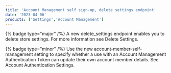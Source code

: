 ```yaml
---
title: 'Account Management self sign-up, delete settings endpoint'
date: '2023-04-06'
products: ['Settings','Account Management']
---
```

{% badge type="major" /%}
A new delete_settings endpoint enables you to delete store settings. For more information see Delete Settings.

{% badge type="minor" /%}
Use the new account-member-self-management setting to specify whether a use with an Account Management Authentication Token can update their own account member details. See Account Authentication Settings.
